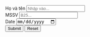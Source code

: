 <!DOCTYPE html>
<html lang="en">
<head>
  <meta charset="UTF-8">
  <meta name="viewport" content="width=device-width, initial-scale=1.0">
  <title>Thông tin sinh viên 2025</title>
</head>
<body>
  <div>
    <label for="Họ và tên">Họ và tên </label>
    <input type="text" placeholder="Nhập vào...">
  </div>
  <div>
    <lablel for="MSSV">MSSV </lablel>
    <input type="number" placeholder="B25...">
  </div>
  <div>
    <lablel for="Date">Date </lablel>
    <input type="date" placeholder="?/?/?">
  </div>
  <div>
    <input type="submit">
    <input type="reset">
  </div>
</body>
</html>
